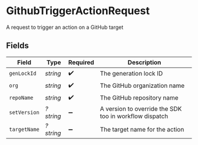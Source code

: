 # GithubTriggerActionRequest

A request to trigger an action on a GitHub target


## Fields

| Field                                                  | Type                                                   | Required                                               | Description                                            |
| ------------------------------------------------------ | ------------------------------------------------------ | ------------------------------------------------------ | ------------------------------------------------------ |
| `genLockId`                                            | *string*                                               | :heavy_check_mark:                                     | The generation lock ID                                 |
| `org`                                                  | *string*                                               | :heavy_check_mark:                                     | The GitHub organization name                           |
| `repoName`                                             | *string*                                               | :heavy_check_mark:                                     | The GitHub repository name                             |
| `setVersion`                                           | *?string*                                              | :heavy_minus_sign:                                     | A version to override the SDK too in workflow dispatch |
| `targetName`                                           | *?string*                                              | :heavy_minus_sign:                                     | The target name for the action                         |